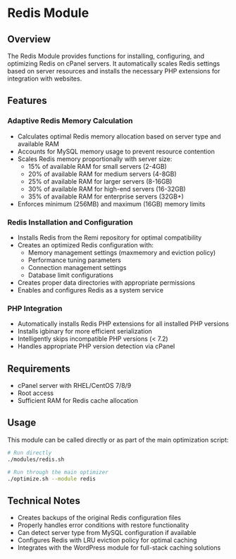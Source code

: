 # Redis Module

## Overview
The Redis Module provides functions for installing, configuring, and optimizing Redis on cPanel servers. It automatically scales Redis settings based on server resources and installs the necessary PHP extensions for integration with websites.

## Features

### Adaptive Redis Memory Calculation
- Calculates optimal Redis memory allocation based on server type and available RAM
- Accounts for MySQL memory usage to prevent resource contention
- Scales Redis memory proportionally with server size:
  - 15% of available RAM for small servers (2-4GB)
  - 20% of available RAM for medium servers (4-8GB)
  - 25% of available RAM for larger servers (8-16GB)
  - 30% of available RAM for high-end servers (16-32GB)
  - 35% of available RAM for enterprise servers (32GB+)
- Enforces minimum (256MB) and maximum (16GB) memory limits

### Redis Installation and Configuration
- Installs Redis from the Remi repository for optimal compatibility
- Creates an optimized Redis configuration with:
  - Memory management settings (maxmemory and eviction policy)
  - Performance tuning parameters
  - Connection management settings
  - Database limit configurations
- Creates proper data directories with appropriate permissions
- Enables and configures Redis as a system service

### PHP Integration
- Automatically installs Redis PHP extensions for all installed PHP versions
- Installs igbinary for more efficient serialization
- Intelligently skips incompatible PHP versions (< 7.2)
- Handles appropriate PHP version detection via cPanel

## Requirements
- cPanel server with RHEL/CentOS 7/8/9
- Root access
- Sufficient RAM for Redis cache allocation

## Usage
This module can be called directly or as part of the main optimization script:

```bash
# Run directly
./modules/redis.sh

# Run through the main optimizer
./optimize.sh --module redis
```

## Technical Notes
- Creates backups of the original Redis configuration files
- Properly handles error conditions with restore functionality
- Can detect server type from MySQL configuration if available
- Configures Redis with LRU eviction policy for optimal caching
- Integrates with the WordPress module for full-stack caching solutions
